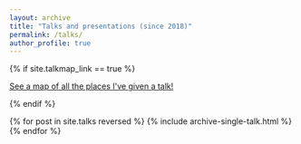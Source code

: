 ```yaml
---
layout: archive
title: "Talks and presentations (since 2018)"
permalink: /talks/
author_profile: true
---
```


{% if site.talkmap_link == true %}

<p style="text-decoration:underline;"><a href="/talkmap.html">See a map of all the places I've given a talk!</a></p>

{% endif %}


{% for post in site.talks reversed %}
  {% include archive-single-talk.html %}
{% endfor %}

